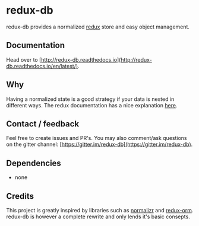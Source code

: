 # redux-db
redux-db provides a normalized [redux](http://redux.js.org) store and easy object management.

## Documentation
Head over to [http://redux-db.readthedocs.io](http://redux-db.readthedocs.io/en/latest/).

## Why
Having a normalized state is a good strategy if your data is nested in different ways. The redux documentation has a nice explanation [here](http://redux.js.org/docs/recipes/reducers/NormalizingStateShape.html).

## Contact / feedback
Feel free to create issues and PR's. You may also comment/ask questions on the gitter channel: [https://gitter.im/redux-db](https://gitter.im/redux-db).

## Dependencies
* none

## Credits
This project is greatly inspired by libraries such as [normalizr](https://www.npmjs.com/package/normalizr) and [redux-orm](https://www.npmjs.com/package/redux-orm). redux-db is however a complete rewrite and only lends it's basic consepts.